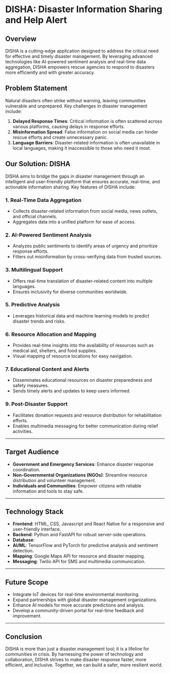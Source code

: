 # DISHA: Disaster Information Sharing and Help Alert

## Overview
DISHA is a cutting-edge application designed to address the critical need for effective and timely disaster management. By leveraging advanced technologies like AI-powered sentiment analysis and real-time data aggregation, DISHA empowers rescue agencies to respond to disasters more efficiently and with greater accuracy.

## Problem Statement
Natural disasters often strike without warning, leaving communities vulnerable and unprepared. Key challenges in disaster management include:

1. **Delayed Response Times**: Critical information is often scattered across various platforms, causing delays in response efforts.
2. **Misinformation Spread**: False information on social media can hinder rescue efforts and create unnecessary panic.
3. **Language Barriers**: Disaster-related information is often unavailable in local languages, making it inaccessible to those who need it most.


## Our Solution: DISHA
DISHA aims to bridge the gaps in disaster management through an intelligent and user-friendly platform that ensures accurate, real-time, and actionable information sharing. Key features of DISHA include:

### **1. Real-Time Data Aggregation**
- Collects disaster-related information from social media, news outlets, and official channels.
- Aggregates data into a unified platform for ease of access.

### **2. AI-Powered Sentiment Analysis**
- Analyzes public sentiments to identify areas of urgency and prioritize response efforts.
- Filters out misinformation by cross-verifying data from trusted sources.

### **3. Multilingual Support**
- Offers real-time translation of disaster-related content into multiple languages.
- Ensures inclusivity for diverse communities worldwide.

### **5. Predictive Analysis**
- Leverages historical data and machine learning models to predict disaster trends and risks.

### **6. Resource Allocation and Mapping**
- Provides real-time insights into the availability of resources such as medical aid, shelters, and food supplies.
- Visual mapping of resource locations for easy navigation.

### **7. Educational Content and Alerts**
- Disseminates educational resources on disaster preparedness and safety measures.
- Sends timely alerts and updates to keep users informed.

### **9. Post-Disaster Support**
- Facilitates donation requests and resource distribution for rehabilitation efforts.
- Enables multimedia messaging for better communication during relief activities.

---

## Target Audience
- **Government and Emergency Services**: Enhance disaster response coordination.
- **Non-Governmental Organizations (NGOs)**: Streamline resource distribution and volunteer management.
- **Individuals and Communities**: Empower citizens with reliable information and tools to stay safe.

---

## Technology Stack
- **Frontend**: HTML, CSS, Javascript and React Native for a responsive and user-friendly interface.
- **Backend**: Python and FastAPI for robust server-side operations.
- **Database**: 
- **AI/ML**: TensorFlow and PyTorch for predictive analysis and sentiment detection.
- **Mapping**: Google Maps API for resource and disaster mapping.
- **Messaging**: Twilio API for SMS and multimedia communication.

---

## Future Scope
- Integrate IoT devices for real-time environmental monitoring.
- Expand partnerships with global disaster management organizations.
- Enhance AI models for more accurate predictions and analysis.
- Develop a community-driven portal for real-time feedback and improvement.

---

## Conclusion
DISHA is more than just a disaster management tool; it is a lifeline for communities in crisis. By harnessing the power of technology and collaboration, DISHA strives to make disaster response faster, more efficient, and inclusive. Together, we can build a safer, more resilient world.

